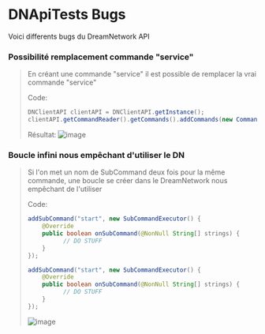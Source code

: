 # DNApiTests Bugs
Voici differents bugs du DreamNetwork API

### Possibilité remplacement commande "service"

> En créant une commande "service" il est possible de remplacer la vrai commande "service"
> 
> Code:
> ```java
> DNClientAPI clientAPI = DNClientAPI.getInstance();
> clientAPI.getCommandReader().getCommands().addCommands(new Commande("service"));
> ```
> 
> Résultat:
> ![image](https://user-images.githubusercontent.com/48529276/178573353-fb96357c-4251-451f-895c-0e0a2de1b854.png)

### Boucle infini nous empêchant d'utiliser le DN
> Si l'on met un nom de SubCommand deux fois pour la même commande, une boucle se créer dans le DreamNetwork nous empêchant de l'utiliser
>
> Code:
> ```java
> addSubCommand("start", new SubCommandExecutor() {
>     @Override
>     public boolean onSubCommand(@NonNull String[] strings) {
>           // DO STUFF
>     }
> });
>
> addSubCommand("start", new SubCommandExecutor() {
>     @Override
>     public boolean onSubCommand(@NonNull String[] strings) {
>           // DO STUFF
>     }
> });
> ```
>
> ![image](https://user-images.githubusercontent.com/48529276/178577723-d2d608a3-2501-4cad-932f-122bb6a90bca.png)
